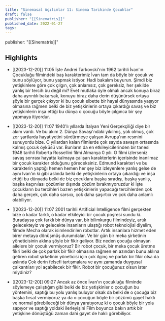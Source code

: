 ```yaml
---
title: "Sinemasal Açılımlar 11: Sinema Tarihinde Çocuklar"
draft: false
publisher: "[[Sinematris]]"
published_date: 2022-01-27
tags:
---
```

publisher: "[[Sinematris]]"


## Highlights
* [[2023-12-20]] 11:05  İşte Andrei Tarkovski'nin 1962 tarihli İvan'ın Çocukluğu filmindeki baş karakterimiz İvan tam da böyle bir çocuk ve bunu söylüyor, bunu yapmak istiyor. Hadi bakalım buyurun. Şimdi biz yetişkinlere göre çok çılgın, çok anlamsız, çok gereksiz, her şekilde yanlış bir tercih bu değil mi? Evet mutlaka öyle olmalı ancak konuya biraz daha ayrıntılı bakarsak, konuyu biraz daha derin düşünürsek ortaya şöyle bir gerçek çıkıyor ki bu çocuk elbette bir hayal dünyasında yaşıyor olmasına rağmen belki de biz yetişkinlerin ortaya çıkardığı savaş ve biz yetişkinlerin inşa ettiği bu dünya o çocuğu böyle çılgınca bir şey yapmaya itiyordur.

* [[2023-12-20]] 11:07  1940'lı yıllarda İtalyan Yeni Gerçekçiliği diye bir akım vardı. Ve bu akım 2. Dünya Savaşı'ndaki yıkılmış, yok olmuş, çok zor şartlarda hayatiyetini sürdürmeye çalışan Avrupa'nın resmini sunuyordu bize. O yıllardan kalan filmlerde çok sayıda savaşın ortasında kalmış çocuk öyküsü var. Bunların da en etkileyicilerinden bir tanesi 1948 tarihli Roberta Rossellini filmi Almanya 0 yılı. O filmi izlerseniz savaş sonrası hayatta kalmaya çalışan karakterlerin içerisinde inanılmaz bir çocuk karakter olduğunu göreceksiniz. Edmund karakteri ve bu karakterin yaptığı hemen hemen her şey biz izleyenlere yanlış gelse de aynı Ivan'ın ki gibi aslında belki de yetişkinlerin ortaya çıkardığı ve inşa ettiği bu dünyada belki de biz çocuklara başka sıradışı, başka yanlış, başka kaçınılası çözümler dışında çözüm bırakmıyoruzdur ki İşte çocukların bu tercihleri bazen yetişkinlerin yapacağı tercihlerden çok daha gerçek, çok daha sarsıcı, çok daha şaşırtıcı ve çok daha anlamlı olabiliyor.

* [[2023-12-20]] 11:07  2001 tarihli Artificial Intelligence filmi gerçekten bize o kadar farklı, o kadar etkileyici bir çocuk poşresi sundu ki. Buradaysa çok farklı bir dünya var, bir bilimkurgu filmindeyiz, artık gelecekteyiz ve gelecekte insanların ulaştığı robot teknolojisi diyelim, filmde Mecha olarak isimlendirilen robotlar. Artık insanlara hizmet eden birer metaya dönüşmüş durumdalar. Ve bir gün bir meka şirketinin yöneticisinin aklına şöyle bir fikir geliyor. Biz neden çocuğu olmayan ailelere bir çocuk vermiyoruz? Bir robot çocuk, bir meka çocuk üretme fikri belki de çok parlak bir fikir olmasına rağmen en azından bunu aklına getiren robot şirketinin yöneticisi için çok ilginç ve parlak bir fikir olsa da aslında Çok derin felsefi tartışmalara ve aynı zamanda duygusal çalkantıları yol açabilecek bir fikir. Robot bir çocuğunuz olsun ister miydiniz?

* [[2023-12-20]] 09:27  Ancak az önce İvan'ın çocukluğu filminde söylemeye çalıştığım gibi belki de biz yetişkinler o çocuğun bu yöntemini, saptığı bu yolu yanlış buluyor olsak da belki de o çocuğa biz başka fırsat vermiyoruz ya da o çocuğun böyle bir çözümü gayet haklı ve normal görebileceği bir dünya yaratıyoruz ki o çocuk böyle bir yola sapıyor ve saptığı yoldaki ilerleyişini Film boyunca bakın artık bir yetişkine dönüştüğü zaman dahi gayet de haklı görebiliyor.


